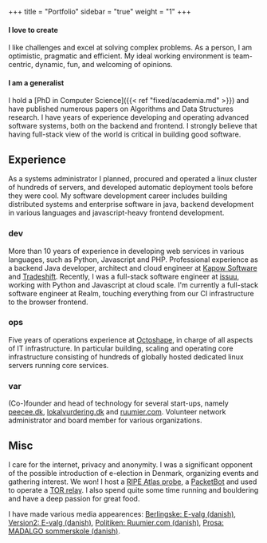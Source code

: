 +++
title = "Portfolio"
sidebar = "true"
weight = "1"
+++

#### I love to create
I like challenges and excel at solving complex problems.
As a person, I am optimistic, pragmatic and efficient. My ideal working environment is team-centric, dynamic, fun, and welcoming of opinions.

#### I am a generalist
I hold a [PhD in Computer Science]({{< ref "fixed/academia.md" >}}) and have published numerous papers on Algorithms and Data Structures research.
I have years of experience developing and operating advanced software systems, both on the backend and frontend.
I strongly believe that having full-stack view of the world is critical in building good software.

## Experience
As a systems administrator I planned, procured and operated a linux cluster of hundreds of servers, and developed automatic deployment tools before they were cool. My software development career includes building distributed systems and enterprise software in java, backend development in various languages and javascript-heavy frontend development.

### dev
More than 10 years of experience in developing web services in various languages, such as Python, Javascript and PHP. Professional experience as a backend Java developer, architect and cloud engineer at [Kapow Software](http://kapowsoftware.com/) and [Tradeshift](http://tradeshift.com/). Recently, I was a full-stack software engineer at [issuu](https://issuu.com), working with Python and Javascript at cloud scale. I'm currently a full-stack software engineer at Realm, touching everything from our CI infrastructure to the browser frontend.

### ops
Five years of operations experience at [Octoshape](http://www.octoshape.com/), in charge of all aspects of IT infrastructure. In particular building, scaling and operating core infrastructure consisting of hundreds of globally hosted dedicated linux servers running core services.

### var
(Co-)founder and head of technology for several start-ups, namely [peecee.dk](http://peecee.dk), [lokalvurdering.dk](http://lokalvurdering.dk) and [ruumier.com](http://ruumier.com). Volunteer network administrator and board member for various organizations.


## Misc
I care for the internet, privacy and anonymity. I was a significant opponent of the possible introduction of e-election in Denmark, organizing events and gathering interest. We won!
I host a [RIPE Atlas probe](https://atlas.ripe.net/probes/22029), a [PacketBot](https://www.packet.net/labs/packetbots) and used to operate a [TOR relay](https://globe.torproject.org/#/relay/ACC687BF3625EB8A283D6EFADA6FB04C57232D5E). I also spend quite some time running and bouldering and have a deep passion for great food.

I have made various media appearences: [Berlingske: E-valg (danish)](http://www.b.dk/nationalt/it-eksperter-lunkne-over-for-e-valg),  [Version2: E-valg (danish)](http://www.version2.dk/artikel/margrethe-vestagers-svar-til-laeserne-om-e-valg-50476), [Politiken: Ruumier.com (danish)](http://politiken.dk/forbrugogliv/forbrug/ECE2429409/danskernes-deleoekonomi-er-naaet-ned-i-kaelderen/), [Prosa: MADALGO sommerskole (danish)](https://www.prosa.dk/bliv-medlem/nyhed/artikel/fuldt-hus-til-algoritmisk-sommerskole/).
